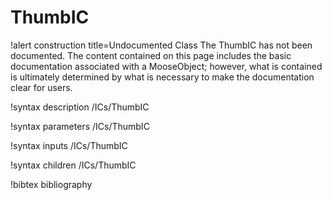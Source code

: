 <!-- MOOSE Documentation Stub: Remove this when content is added. -->

# ThumbIC

!alert construction title=Undocumented Class
The ThumbIC has not been documented. The content contained on this page
includes the basic documentation associated with a MooseObject; however, what is contained is
ultimately determined by what is necessary to make the documentation clear for users.

!syntax description /ICs/ThumbIC

!syntax parameters /ICs/ThumbIC

!syntax inputs /ICs/ThumbIC

!syntax children /ICs/ThumbIC

!bibtex bibliography
